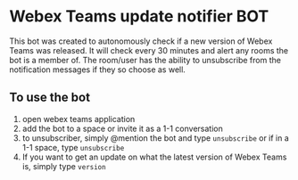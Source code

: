 # Webex Teams update notifier BOT

This bot was created to autonomously check if a new version of Webex Teams was released. It will check every 30 minutes and alert any rooms the bot is a member of. The room/user has the ability to unsubscribe from the notification messages if they so choose as well.

## To use the bot

1. open webex teams application
2. add the bot to a space or invite it as a 1-1 conversation
3. to unsubscriber, simply @mention the bot and type `unsubscribe` or if in a 1-1 space, type `unsubscribe`
4. If you want to get an update on what the latest version of Webex Teams is, simply type `version`
